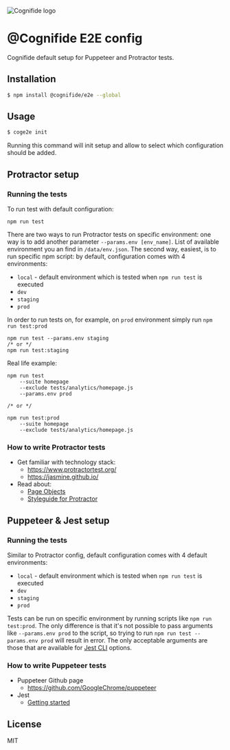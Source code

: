 ![Cognifide logo](http://cognifide.github.io/images/cognifide-logo.png)

# @Cognifide E2E config
Cognifide default setup for Puppeteer and Protractor tests.

## Installation

```bash
$ npm install @cognifide/e2e --global
```

## Usage

```bash
$ coge2e init
```
Running this command will init setup and allow to select which configuration should be added.

## Protractor setup
### Running the tests
To run test with default configuration:
```
npm run test
```
There are two ways to run Protractor tests on specific environment: one way is to add another parameter  `--params.env [env_name]`. List of available environment you an find in `/data/env.json`. The second way, easiest, is to run specific npm script: by default, configuration comes with 4 environments:
- `local` - default environment which is tested when `npm run test` is executed
- `dev`
- `staging`
- `prod`

In order to run tests on, for example, on `prod` environment simply run `npm run test:prod`
```
npm run test --params.env staging
/* or */
npm run test:staging
```
Real life example:
```
npm run test
    --suite homepage
    --exclude tests/analytics/homepage.js
    --params.env prod

/* or */

npm run test:prod
    --suite homepage
    --exclude tests/analytics/homepage.js

```

### How to write Protractor tests
* Get familiar with technology stack:
    * https://www.protractortest.org/
    * https://jasmine.github.io/
* Read about:
    * [Page Objects](https://www.protractortest.org/#/page-objects)
    * [Styleguide for Protractor](https://github.com/CarmenPopoviciu/protractor-styleguide)

## Puppeteer & Jest setup
### Running the tests

Similar to Protractor config, default configuration comes with 4 default environments:
- `local` - default environment which is tested when `npm run test` is executed
- `dev`
- `staging`
- `prod`

Tests can be run on specific environment by running scripts like `npm run test:prod`. The only difference is that it's not possible to pass arguments like `--params.env prod` to the script, so trying to run `npm run test --params.env prod` will result in error. The only acceptable arguments are those that are available for [Jest CLI](https://jestjs.io/docs/en/cli) options.

### How to write Puppeteer tests
* Puppeteer Github page
    * https://github.com/GoogleChrome/puppeteer
* Jest
    * [Getting started](https://jestjs.io/docs/en/getting-started)

## License
MIT